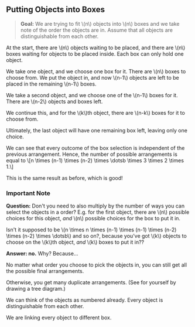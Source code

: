 ## Putting Objects into Boxes

> **Goal:** We are trying to fit \\(n\\) objects into \\(n\\) boxes and we take note of the order the objects are in. Assume that all objects are distinguishable from each other.

At the start, there are \\(n\\) objects waiting to be placed, and there are \\(n\\) boxes waiting for objects to be placed inside. Each box can only hold one object.

We take one object, and we choose one box for it. There are \\(n\\) boxes to choose from. We put the object in, and now \\(n-1\\) objects are left to be placed in the remaining \\(n-1\\) boxes.

We take a second object, and we choose one of the \\(n-1\\) boxes for it. There are \\(n-2\\) objects and boxes left.

We continue this, and for the \\(k\\)th object, there are \\(n-k\\) boxes for it to choose from.

Ultimately, the last object will have one remaining box left, leaving only one choice.

We can see that every outcome of the box selection is independent of the previous arrangement. Hence, the number of possible arrangements is equal to
\\[n \\times (n-1) \\times (n-2) \\times \\dotsb \\times 3 \\times 2 \\times 1.\\]

This is the same result as before, which is good!

### Important Note

**Question:** Don't you need to also multiply by the number of ways you can select the objects in a order? E.g. for the first object, there are \\(n\\) possible choices for this object, *and* \\(n\\) possible choices for the box to put it in.

Isn't it supposed to be \\(n \\times n \\times (n-1) \\times (n-1) \\times (n-2) \\times (n-2) \\times \\dotsb\\) and so on?, because you've got \\(k\\) objects to choose on the \\(k\\)th object, *and* \\(k\\) boxes to put it in??

**Answer: no.** Why? Because...

No matter what order you choose to pick the objects in, you can still get all the possible final arrangements.

Otherwise, you get many duplicate arrangements. (See for yourself by drawing a tree diagram.)

We can think of the objects as numbered already. Every object is distinguishable from each other.

We are linking every object to different box.
